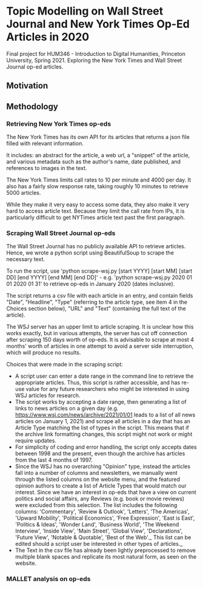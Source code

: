 # Topic Modelling on Wall Street Journal and New York Times Op-Ed Articles in 2020
Final project for HUM346 - Introduction to Digital Humanities, Princeton University, Spring 2021. Exploring the New York Times and Wall Street Journal op-ed articles.

## Motivation

## Methodology
### Retrieving New York Times op-eds

The New York Times has its own API for its articles that returns a json file filled with relevant information. 

It includes: an abstract for the article, a web url, a "snippet" of the article, and various metadata such as the author's name, date published, and references to images in the text. 

The New York Times limits call rates to 10 per minute and 4000 per day. It also has a fairly slow response rate, taking roughly 10 minutes to retrieve 5000 articles.

While they make it very easy to access some data, they also make it very hard to access article text. Because they limit the call rate from IPs, it is particularly difficult to get NYTimes article text past the first paragraph.

### Scraping Wall Street Journal op-eds

The Wall Street Journal has no publicly available API to retrieve articles. Hence, we wrote a python script using BeautifulSoup to scrape the necessary text.

To run the script, use 'python scrape-wsj.py [start YYYY] [start MM] [start DD] [end YYYY] [end MM] [end DD]' - e.g. 'python scrape-wsj.py 2020 01 01 2020 01 31' to retrieve op-eds in January 2020 (dates inclusive).

The script returns a csv file with each article in an entry, and contain fields "Date", "Headline", "Type" (referring to the article type, see item 4 in the Choices section below), "URL" and "Text" (containing the full text of the article).

The WSJ server has an upper limit to article scraping. It is unclear how this works exactly, but in various attempts, the server has cut off connection after scraping 150 days worth of op-eds. It is advisable to scrape at most 4 months' worth of articles in one attempt to avoid a server side interruption, which will produce no results.

Choices that were made in the scraping script:
- A script user can enter a date range in the command line to retrieve the appropriate articles. Thus, this script is rather accessible, and has re-use value for any future researchers who might be interested in using WSJ articles for research.
- The script works by accepting a date range, then generating a list of links to news articles on a given day (e.g. https://www.wsj.com/news/archive/2021/01/01 leads to a list of all news articles on January 1, 2021) and scrape all articles in a day that has an Article Type matching the list of types in the script. This means that if the archive link formatting changes, this script might not work or might require updates.
- For simplicity of coding and error handling, the script only accepts dates between 1998 and the present, even though the archive has articles from the last 4 months of 1997.
- Since the WSJ has no overarching "Opinion" type, instead the articles fall into a number of columns and newsletters, we manually went through the listed columns on the website menu, and the featured opinion authors to create a list of Article Types that would match our interest. Since we have an interest in op-eds that have a view on current politics and social affairs, any Reviews (e.g. book or movie reviews) were excluded from this selection. The list includes the following columns: 'Commentary', 'Review & Outlook', 'Letters', 'The Americas', 'Upward Mobility', 'Political Economics', 'Free Expression', 'East is East', 'Politics & Ideas', 'Wonder Land', 'Business World', 'The Weekend Interview', 'Inside View', 'Main Street', 'Global View', 'Declarations', 'Future View', 'Notable & Quotable', 'Best of the Web'._ This list can be edited should a script user be interested in other types of articles._
- The Text in the csv file has already been lightly preprocessed to remove multiple blank spaces and replicate its most natural form, as seen on the website.

### MALLET analysis on op-eds

